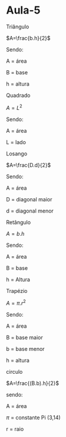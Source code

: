 # Aula-5
Triângulo

$A=\frac{b.h}{2}$

Sendo:

A = área

B = base

h = altura


Quadrado


$A=L^{2}$

Sendo:

A = área

L = lado


Losango

$A=\frac{D.d}{2}$

Sendo:

A = área

D = diagonal maior

d = diagonal menor



Retângulo

$A=b.h$

Sendo:

A = área

B = base

h = Altura


Trapézio

$A=\pi.r^{2}$

Sendo:

A = área

B = base maior

b = base menor

h = altura


circulo

$A=\frac{(B.b).h}{2}$

sendo:

A = área

$\pi$ = constante Pi (3,14)

r = raio
